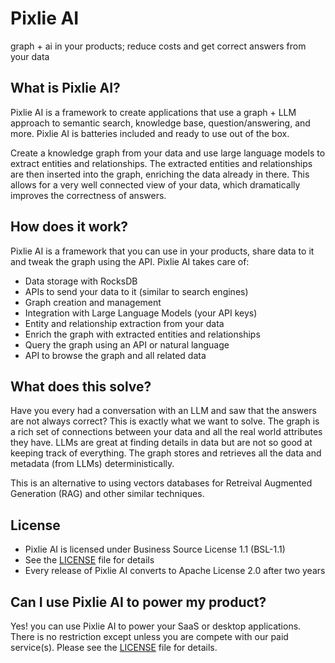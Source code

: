 # Pixlie AI
graph + ai in your products; reduce costs and get correct answers from your data

## What is Pixlie AI?
Pixlie AI is a framework to create applications that use a graph + LLM approach to semantic search, knowledge base,
question/answering, and more. Pixlie AI is batteries included and ready to use out of the box.

Create a knowledge graph from your data and use large language models to extract entities and relationships.
The extracted entities and relationships are then inserted into the graph, enriching the data already in there.
This allows for a very well connected view of your data, which dramatically improves the correctness of answers.

## How does it work?
Pixlie AI is a framework that you can use in your products, share data to it and tweak the graph using the API.
Pixlie AI takes care of:
- Data storage with RocksDB
- APIs to send your data to it (similar to search engines)
- Graph creation and management
- Integration with Large Language Models (your API keys)
- Entity and relationship extraction from your data
- Enrich the graph with extracted entities and relationships
- Query the graph using an API or natural language
- API to browse the graph and all related data

## What does this solve?
Have you every had a conversation with an LLM and saw that the answers are not always correct?
This is exactly what we want to solve. The graph is a rich set of connections between your data and all the
real world attributes they have. LLMs are great at finding details in data but are not so good at keeping
track of everything. The graph stores and retrieves all the data and metadata (from LLMs) deterministically.

This is an alternative to using vectors databases for Retreival Augmented Generation (RAG) and other similar
techniques.

## License
- Pixlie AI is licensed under Business Source License 1.1 (BSL-1.1)
- See the [LICENSE](LICENSE) file for details
- Every release of Pixlie AI converts to Apache License 2.0 after two years

## Can I use Pixlie AI to power my product?
Yes! you can use Pixlie AI to power your SaaS or desktop applications.
There is no restriction except unless you are compete with our paid service(s).
Please see the [LICENSE](LICENSE) file for details.
